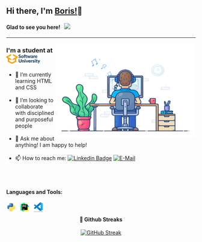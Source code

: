 ## Hi there, I'm [Boris!](https://github.com/BorisBorisow)👋


#### Glad to see you here! &nbsp; ![](https://visitor-badge.glitch.me/badge?page_id=BorisBorisow.BorisBorisow&style=flat-square&color=0088cc)
---
<img align="right" height="250" width="375" alt="" src="https://github.com/BorisBorisow/BorisBorisow/blob/main/Logos/68747470733a2f2f7468756d62732e6766796361742e636f6d2f4576696c4e657874446576696c666973682d736d616c6c2e676966.gif" />

### I'm a student at [<img src='https://github.com/BorisBorisow/BorisBorisow/blob/main/Logos/Software-University-logo-horizontal.png' alt='www.softuni.bg' height='26' width="90">](https://softuni.bg/) 

- 🌱 I’m currently learning HTML and CSS 
<br/><br/>
- 👯 I’m looking to collaborate with disciplined and purposeful people
<br/><br/>
- 💬 Ask me about anything! I am happy to help! 
<br/><br/>
- 📫 How to reach me: [![Linkedin Badge](https://img.shields.io/badge/-LinkedIn-blue?style=flat&logo=Linkedin&logoColor=white)](https://www.linkedin.com/in/boris-borisov-533238261/) [![E-Mail](https://img.shields.io/badge/-b__borisov%40gmx.de-success)](mailto:b_borisov@gmx.de)

<br/><br/>
<a>
#### Languages and Tools:
<img align="left" alt="Python" width="26px" src="https://github.com/devicons/devicon/blob/v2.14.0/icons/python/python-original.svg" style="padding-right:10px;" />
<img align="left" alt="PyCharm" width="26px" src="https://github.com/devicons/devicon/blob/v2.14.0/icons/pycharm/pycharm-original.svg" style="padding-right:10px;" />
<img align="left" alt="PyCharm" width="26px" src="https://github.com/devicons/devicon/blob/master/icons/vscode/vscode-original-wordmark.svg" style="padding-right:10px;" />
</a>

<br />

<div id="badges" align="center">
  
#### :dart: Github Streaks
[![GitHub Streak](http://github-readme-streak-stats.herokuapp.com?user=BorisBorisow&border_radius=50)](https://git.io/streak-stats)







